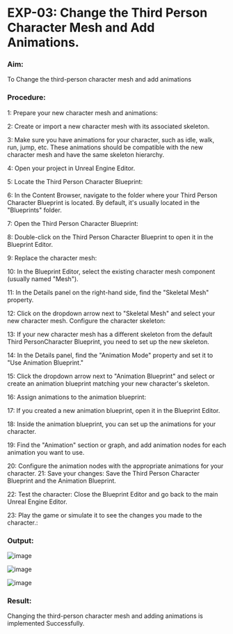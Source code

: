 

# EXP-03: Change the Third Person Character Mesh and Add Animations.
### Aim:
To Change the third-person character mesh and add animations
### Procedure:

1: Prepare your new character mesh and animations:

2: Create or import a new character mesh with its associated skeleton.

3: Make sure you have animations for your character, such as idle, walk, run, jump, etc.
These animations should be compatible with the new character mesh and have the same
skeleton hierarchy.

4: Open your project in Unreal Engine Editor.

5: Locate the Third Person Character Blueprint:

6: In the Content Browser, navigate to the folder where your Third Person Character
Blueprint is located. By default, it's usually located in the "Blueprints" folder.

7: Open the Third Person Character Blueprint:

8: Double-click on the Third Person Character Blueprint to open it in the Blueprint Editor.

9: Replace the character mesh:

10: In the Blueprint Editor, select the existing character mesh component (usually named
"Mesh").

11: In the Details panel on the right-hand side, find the "Skeletal Mesh" property.

12: Click on the dropdown arrow next to "Skeletal Mesh" and select your new character
mesh. Configure the character skeleton:

13: If your new character mesh has a different skeleton from the default Third PersonCharacter
Blueprint, you need to set up the new skeleton.

14: In the Details panel, find the "Animation Mode" property and set it to "Use Animation
Blueprint."

15: Click the dropdown arrow next to "Animation Blueprint" and select or create an
animation blueprint matching your new character's skeleton.

16: Assign animations to the animation blueprint:

17: If you created a new animation blueprint, open it in the Blueprint Editor.

18: Inside the animation blueprint, you can set up the animations for your character.

19: Find the "Animation" section or graph, and add animation nodes for each animation you
want to use.

20: Configure the animation nodes with the appropriate animations for your character. 21:
Save your changes: Save the Third Person Character Blueprint and the Animation
Blueprint.

22: Test the character: Close the Blueprint Editor and go back to the main Unreal Engine
Editor.

23: Play the game or simulate it to see the changes you made to the character.:

### Output:
![image](https://github.com/user-attachments/assets/3631083f-1ba7-4dd2-9882-4a6618eb5dd2)

![image](https://github.com/user-attachments/assets/3751c1ce-ed17-45f6-9a59-7ae495b78e25)

![image](https://github.com/user-attachments/assets/fc5255f8-c9ac-43d7-8c44-7baec1bc3524)



### Result:
Changing the third-person character mesh and adding animations is implemented
Successfully.
